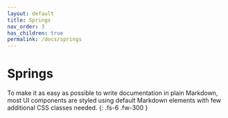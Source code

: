 ```yaml
---
layout: default
title: Springs
nav_order: 3
has_children: true
permalink: /docs/springs
---
```


# Springs

To make it as easy as possible to write documentation in plain Markdown, most UI components are styled using default Markdown elements with few additional CSS classes needed.
{: .fs-6 .fw-300 }